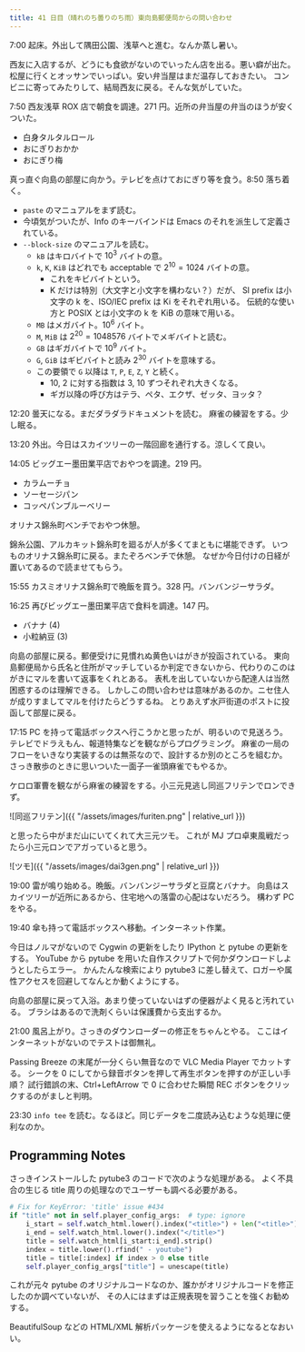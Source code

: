 ```yaml
---
title: 41 日目（晴れのち曇りのち雨）東向島郵便局からの問い合わせ
---
```


7:00 起床。外出して隅田公園、浅草へと進む。なんか蒸し暑い。

西友に入店するが、どうにも食欲がないのでいったん店を出る。悪い癖が出た。
松屋に行くとオッサンでいっぱい。安い弁当屋はまだ温存しておきたい。
コンビニに寄ってみたりして、結局西友に戻る。そんな気がしていた。

7:50 西友浅草 ROX 店で朝食を調達。271 円。近所の弁当屋の弁当のほうが安くついた。

* 白身タルタルロール
* おにぎりおかか
* おにぎり梅

真っ直ぐ向島の部屋に向かう。テレビを点けておにぎり等を食う。8:50 落ち着く。

* `paste` のマニュアルをまず読む。
* 今頃気がついたが、Info のキーバインドは Emacs のそれを派生して定義されている。
* `--block-size` のマニュアルを読む。
  * `kB` はキロバイトで $10^3$ バイトの意。
  * `k`, `K`, `KiB` はどれでも acceptable で $2^10 = 1024$ バイトの意。
    * これをキビバイトという。
    * K だけは特別（大文字と小文字を構わない？）だが、
      SI prefix は小文字の k を、ISO/IEC prefix は Ki をそれぞれ用いる。
      伝統的な使い方と POSIX とは小文字の k を KiB の意味で用いる。
  * `MB` はメガバイト。$10^6$ バイト。
  * `M`, `MiB` は $2^20 = 1048576$ バイトでメギバイトと読む。
  * `GB` はギガバイトで $10^9$ バイト。
  * `G`, `GiB` はギビバイトと読み $2^30$ バイトを意味する。
  * この要領で `G` 以降は `T`, `P`, `E`, `Z`, `Y` と続く。
    * 10, 2 に対する指数は 3, 10 ずつそれぞれ大きくなる。
    * ギガ以降の呼び方はテラ、ペタ、エクザ、ゼッタ、ヨッタ？

12:20 曇天になる。まだダラダラドキュメントを読む。
麻雀の練習をする。少し眠る。

13:20 外出。今日はスカイツリーの一階回廊を通行する。涼しくて良い。

14:05 ビッグエー墨田業平店でおやつを調達。219 円。

* カラムーチョ
* ソーセージパン
* コッペパンブルーベリー

オリナス錦糸町ベンチでおやつ休憩。

錦糸公園、アルカキット錦糸町を廻るが人が多くてまともに堪能できず。
いつものオリナス錦糸町に戻る。またぞろベンチで休憩。
なぜか今日付けの日経が置いてあるので読ませてもらう。

15:55 カスミオリナス錦糸町で晩飯を買う。328 円。バンバンジーサラダ。

16:25 再びビッグエー墨田業平店で食料を調達。147 円。

* バナナ (4)
* 小粒納豆 (3)

向島の部屋に戻る。郵便受けに見慣れぬ黄色いはがきが投函されている。
東向島郵便局から氏名と住所がマッチしているか判定できないから、代わりのこのはがきにマルを書いて返事をくれとある。
表札を出していないから配達人は当然困惑するのは理解できる。
しかしこの問い合わせは意味があるのか。ニセ住人が成りすましてマルを付けたらどうするね。
とりあえず水戸街道のポストに投函して部屋に戻る。

17:15 PC を持って電話ボックスへ行こうかと思ったが、明るいので見送ろう。
テレビでドラえもん、報道特集などを観ながらプログラミング。
麻雀の一局のフローをいきなり実装するのは無茶なので、設計するか別のところを組むか。
さっき散歩のときに思いついた一面子一雀頭麻雀でもやるか。

ケロロ軍曹を観ながら麻雀の練習をする。小三元見逃し同巡フリテンでロンできず。

![同巡フリテン]({{ "/assets/images/furiten.png" | relative_url }})

と思ったら中がまだ山にいてくれて大三元ツモ。
これが MJ プロ卓東風戦だったら小三元ロンでアガっていると思う。

![ツモ]({{ "/assets/images/dai3gen.png" | relative_url }})

19:00 雷が鳴り始める。晩飯。バンバンジーサラダと豆腐とバナナ。
向島はスカイツリーが近所にあるから、住宅地への落雷の心配はないだろう。
構わず PC をやる。

19:40 傘も持って電話ボックスへ移動。インターネット作業。

今日はノルマがないので Cygwin の更新をしたり IPython と pytube の更新をする。
YouTube から pytube を用いた自作スクリプトで何かダウンロードしようとしたらエラー。
かんたんな検索により pytube3 に差し替えて、ロガーや属性アクセスを回避してなんとか動くようにする。

向島の部屋に戻って入浴。あまり使っていないはずの便器がよく見ると汚れている。
ブラシはあるので洗剤くらいは保護費から支出するか。

21:00 風呂上がり。さっきのダウンローダーの修正をちゃんとやる。
ここはインターネットがないのでテストは御無礼。

Passing Breeze の末尾が一分くらい無音なので VLC Media Player でカットする。
シークを 0 にしてから録音ボタンを押して再生ボタンを押すのが正しい手順？
試行錯誤の末、Ctrl+LeftArrow で 0 に合わせた瞬間 REC ボタンをクリックするのがましと判明。

23:30 `info tee` を読む。なるほど。同じデータを二度読み込むような処理に便利なのか。

## Programming Notes

さっきインストールした pytube3 のコードで次のような処理がある。
よく不具合の生じる title 周りの処理なのでユーザーも調べる必要がある。

```python
# Fix for KeyError: 'title' issue #434
if "title" not in self.player_config_args:  # type: ignore
    i_start = self.watch_html.lower().index("<title>") + len("<title>")
    i_end = self.watch_html.lower().index("</title>")
    title = self.watch_html[i_start:i_end].strip()
    index = title.lower().rfind(" - youtube")
    title = title[:index] if index > 0 else title
    self.player_config_args["title"] = unescape(title)
```

これが元々 pytube のオリジナルコードなのか、誰かがオリジナルコードを修正したのか調べていないが、
その人にはまずは正規表現を習うことを強くお勧めする。

BeautifulSoup などの HTML/XML 解析パッケージを使えるようになるとなおいい。
